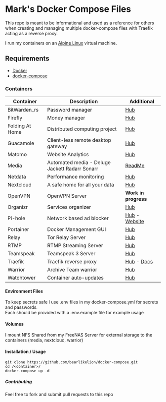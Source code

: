 # Mark's Docker Compose Files

This repo is meant to be informational and used as a reference for others when creating and managing multiple docker-compose files with Traefik acting as a reverse proxy.

I run my containers on an [Alpine Linux](https://alpinelinux.org/) virtual machine.

## Requirements

- [Docker](https://www.docker.com/)
- [docker-compose](https://docs.docker.com/compose/install/)

### Containers

Container | Description | Additional
----------|----------|----------
BitWarden_rs | Password manager | [Hub](https://hub.docker.com/r/bitwardenrs/server)
Firefly | Money manager | [Hub](https://hub.docker.com/r/jc5x/firefly-iii)
Folding At Home | Distributed computing project | [Hub](https://hub.docker.com/r/linuxserver/foldingathome)
Guacamole | Client-less remote desktop gateway | [Hub](https://hub.docker.com/r/oznu/guacamole/)
Matomo | Website Analytics | [Hub](https://hub.docker.com/_/matomo)
Media | Automated media -  Deluge Jackett Radarr Sonarr | [ReadMe](/media/README.md)
Netdata | Performance monitoring | [Hub](https://hub.docker.com/r/netdata/netdata/)
Nextcloud | A safe home for all your data | [Hub](https://hub.docker.com/_/nextcloud)
OpenVPN | OpenVPN Server | **Work in progress**
Organizr | Services organizer | [Hub](https://hub.docker.com/r/organizrtools/organizr-v2)
Pi-hole | Network based ad blocker | [Hub](https://hub.docker.com/r/pihole/pihole) - [Website](https://pi-hole.net/)
Portainer | Docker Management GUI | [Hub](https://hub.docker.com/r/portainer/portainer)
Relay | Tor Relay Server | [Hub](https://hub.docker.com/r/brunneis/tor-relay-arm)
RTMP | RTMP Streaming Server | [Hub](https://hub.docker.com/r/alqutami/rtmp-hls)
Teamspeak | Teamspeak 3 Server | [Hub](https://hub.docker.com/_/teamspeak)
Traefik | Traefik reverse proxy | [Hub](https://hub.docker.com/_/traefik) - [Docs](https://docs.traefik.io/)
Warrior | Archive Team warrior | [Hub](https://hub.docker.com/r/archiveteam/warrior-dockerfile/)
Watchtower | Container auto-updates | [Hub](https://hub.docker.com/r/v2tec/watchtower)

#### Environment Files

To keep secrets safe I use .env files in my docker-compose.yml for secrets and passwords.\
Each should be provided with a .env.example file for example usage

#### Volumes

I mount NFS Shared from my FreeNAS Server for external storage to the containers (media, nextcloud, warrior)

#### Installation / Usage

    git clone https://github.com/bearlikelion/docker-compose.git
    cd /<container>/
    docker-compose up -d

##### Contributing

Feel free to fork and submit pull requests to this repo
